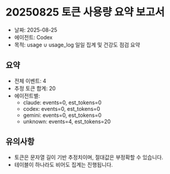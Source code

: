 # 20250825 토큰 사용량 요약 보고서

- 날짜: 2025-08-25
- 에이전트: Codex
- 목적: usage ∪ usage_log 일일 집계 및 건강도 점검 요약

## 요약
- 전체 이벤트: 4
- 추정 토큰 합계: 20
- 에이전트별:
  - claude: events=0, est_tokens=0
  - codex: events=0, est_tokens=0
  - gemini: events=0, est_tokens=0
  - unknown: events=4, est_tokens=20

## 유의사항
- 토큰은 문자열 길이 기반 추정치이며, 절대값은 부정확할 수 있습니다.
- 테이블이 하나라도 비어도 집계는 진행됩니다.
